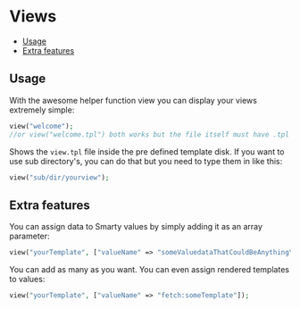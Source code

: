 # Views

 - [Usage](#usage)
 - [Extra features](#extra-features)

## Usage

With the awesome helper function view you can display your views extremely simple:

```php
view("welcome");
//or view("welcome.tpl") both works but the file itself must have .tpl as ending
```

Shows the `view.tpl` file inside the pre defined template disk. If you want to use sub
directory's, you can do that but you need to type them in like this:

```php
view("sub/dir/yourview");
```

## Extra features

You can assign data to Smarty values by simply adding it as an array parameter:

```php
view("yourTemplate", ["valueName" => "someValuedataThatCouldBeAnythingYouWant"]);
```

You can add as many as you want.
You can even assign rendered templates to values:

```php
view("yourTemplate", ["valueName" => "fetch:someTemplate"]);
```